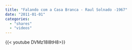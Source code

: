 ```yaml
---
title: "Falando com a Casa Branca - Raul Solnado -1967"
date: "2011-01-01"
categories:
  - "shares"
  - "videos"
---
```


<div style="width: 70vw;">{{< youtube DVMz18l8tH8>}}</div>
